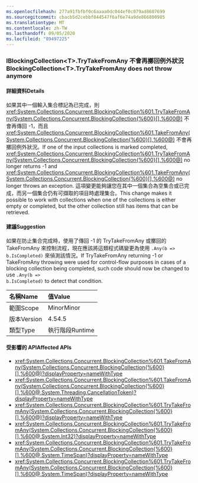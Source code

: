```yaml
---
ms.openlocfilehash: 277a91fbfbf0c6aaaa0dc044ef0c079ad8607699
ms.sourcegitcommit: cbacb5d2cebbf044547f6af6e74a9de866800985
ms.translationtype: MT
ms.contentlocale: zh-TW
ms.lasthandoff: 09/05/2020
ms.locfileid: "89497225"
---
```

### <a name="blockingcollectionlttgttrytakefromany-does-not-throw-anymore"></a><span data-ttu-id="acb18-101">lBlockingCollection&lt;T&gt;.TryTakeFromAny 不會再擲回例外狀況</span><span class="sxs-lookup"><span data-stu-id="acb18-101">BlockingCollection&lt;T&gt;.TryTakeFromAny does not throw anymore</span></span>

#### <a name="details"></a><span data-ttu-id="acb18-102">詳細資料</span><span class="sxs-lookup"><span data-stu-id="acb18-102">Details</span></span>

<span data-ttu-id="acb18-103">如果其中一個輸入集合標記為已完成，則 <xref:System.Collections.Concurrent.BlockingCollection%601.TryTakeFromAny(System.Collections.Concurrent.BlockingCollection{%600}[],%600@)> 不會再傳回 -1，而且 <xref:System.Collections.Concurrent.BlockingCollection%601.TakeFromAny(System.Collections.Concurrent.BlockingCollection{%600}[],%600@)> 不會再擲回例外狀況。</span><span class="sxs-lookup"><span data-stu-id="acb18-103">If one of the input collections is marked completed, <xref:System.Collections.Concurrent.BlockingCollection%601.TryTakeFromAny(System.Collections.Concurrent.BlockingCollection{%600}[],%600@)> no longer returns -1 and <xref:System.Collections.Concurrent.BlockingCollection%601.TakeFromAny(System.Collections.Concurrent.BlockingCollection{%600}[],%600@)> no longer throws an exception.</span></span> <span data-ttu-id="acb18-104">這項變更能夠讓您在其中一個集合為空集合或已完成，而另一個集合仍有可擷取的項目時處理集合。</span><span class="sxs-lookup"><span data-stu-id="acb18-104">This change makes it possible to work with collections when one of the collections is either empty or completed, but the other collection still has items that can be retrieved.</span></span>

#### <a name="suggestion"></a><span data-ttu-id="acb18-105">建議</span><span class="sxs-lookup"><span data-stu-id="acb18-105">Suggestion</span></span>

<span data-ttu-id="acb18-106">如果在防止集合完成時，使用了傳回 -1 的 TryTakeFromAny 或擲回的 TakeFromAny 來控制流程，現在應該將這類程式碼變更為使用 <code>.Any(b =&gt; b.IsCompleted)</code> 來偵測該情況。</span><span class="sxs-lookup"><span data-stu-id="acb18-106">If TryTakeFromAny returning -1 or TakeFromAny throwing were used for control-flow purposes in cases of a blocking collection being completed, such code should now be changed to use <code>.Any(b =&gt; b.IsCompleted)</code> to detect that condition.</span></span>

| <span data-ttu-id="acb18-107">名稱</span><span class="sxs-lookup"><span data-stu-id="acb18-107">Name</span></span>    | <span data-ttu-id="acb18-108">值</span><span class="sxs-lookup"><span data-stu-id="acb18-108">Value</span></span>       |
|:--------|:------------|
| <span data-ttu-id="acb18-109">範圍</span><span class="sxs-lookup"><span data-stu-id="acb18-109">Scope</span></span>   |<span data-ttu-id="acb18-110">Minor</span><span class="sxs-lookup"><span data-stu-id="acb18-110">Minor</span></span>|
|<span data-ttu-id="acb18-111">版本</span><span class="sxs-lookup"><span data-stu-id="acb18-111">Version</span></span>|<span data-ttu-id="acb18-112">4.5</span><span class="sxs-lookup"><span data-stu-id="acb18-112">4.5</span></span>|
|<span data-ttu-id="acb18-113">類型</span><span class="sxs-lookup"><span data-stu-id="acb18-113">Type</span></span>|<span data-ttu-id="acb18-114">執行階段</span><span class="sxs-lookup"><span data-stu-id="acb18-114">Runtime</span></span>|

#### <a name="affected-apis"></a><span data-ttu-id="acb18-115">受影響的 API</span><span class="sxs-lookup"><span data-stu-id="acb18-115">Affected APIs</span></span>

- <xref:System.Collections.Concurrent.BlockingCollection%601.TakeFromAny(System.Collections.Concurrent.BlockingCollection{%600}[],%600@)?displayProperty=nameWithType>
- <xref:System.Collections.Concurrent.BlockingCollection%601.TakeFromAny(System.Collections.Concurrent.BlockingCollection{%600}[],%600@,System.Threading.CancellationToken)?displayProperty=nameWithType>
- <xref:System.Collections.Concurrent.BlockingCollection%601.TryTakeFromAny(System.Collections.Concurrent.BlockingCollection{%600}[],%600@)?displayProperty=nameWithType>
- <xref:System.Collections.Concurrent.BlockingCollection%601.TryTakeFromAny(System.Collections.Concurrent.BlockingCollection{%600}[],%600@,System.Int32)?displayProperty=nameWithType>
- <xref:System.Collections.Concurrent.BlockingCollection%601.TryTakeFromAny(System.Collections.Concurrent.BlockingCollection{%600}[],%600@,System.TimeSpan)?displayProperty=nameWithType>
- <xref:System.Collections.Concurrent.BlockingCollection%601.TryTakeFromAny(System.Collections.Concurrent.BlockingCollection{%600}[],%600@,System.TimeSpan)?displayProperty=nameWithType>

<!--

#### Affected APIs

- ``M:System.Collections.Concurrent.BlockingCollection`1.TakeFromAny(System.Collections.Concurrent.BlockingCollection{`0}[],`0@)``
- ``M:System.Collections.Concurrent.BlockingCollection`1.TakeFromAny(System.Collections.Concurrent.BlockingCollection{`0}[],`0@,System.Threading.CancellationToken)``
- ``M:System.Collections.Concurrent.BlockingCollection`1.TryTakeFromAny(System.Collections.Concurrent.BlockingCollection{`0}[],`0@)``
- ``M:System.Collections.Concurrent.BlockingCollection`1.TryTakeFromAny(System.Collections.Concurrent.BlockingCollection{`0}[],`0@,System.Int32)``
- ``M:System.Collections.Concurrent.BlockingCollection`1.TryTakeFromAny(System.Collections.Concurrent.BlockingCollection{`0}[],`0@,System.TimeSpan)``
- ``M:System.Collections.Concurrent.BlockingCollection`1.TryTakeFromAny(System.Collections.Concurrent.BlockingCollection{`0}[],`0@,System.TimeSpan)``

-->
